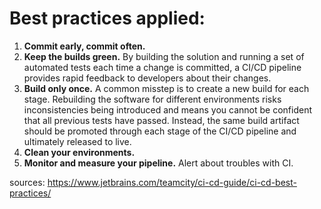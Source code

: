 # Best practices applied:

1. **Commit early, commit often.**
2. **Keep the builds green.** By building the solution and running a set of
automated tests each time a change is committed, a CI/CD pipeline
provides rapid feedback to developers about their changes.
3. **Build only once.** A common misstep is to create a new build for each stage. Rebuilding the software for different environments risks
inconsistencies being introduced and means you cannot be confident that all previous tests have passed. Instead, the
same build artifact should be promoted through each stage of the CI/CD pipeline and ultimately released to live.
4. **Clean your environments.**
5. **Monitor and measure your pipeline.** Alert about troubles with CI.

sources: https://www.jetbrains.com/teamcity/ci-cd-guide/ci-cd-best-practices/